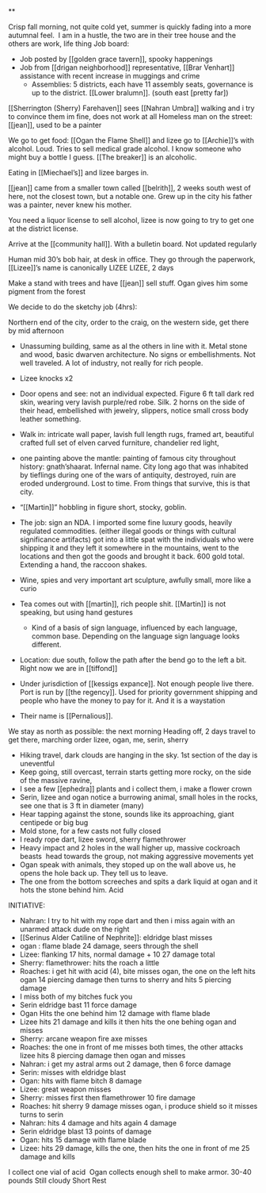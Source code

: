 **

Crisp fall morning, not quite cold yet, summer is quickly fading into a more autumnal feel. 
I am in a hustle, the two are in their tree house and the others are work, life thing
Job board:
-   Job posted by [[golden grace tavern]], spooky happenings
-   Job from [[drigan neighborhood]] representative, [[Brar Venhart]] assistance with recent increase in muggings and crime
	-   Assemblies: 5 districts, each have 11 assembly seats, governance is up to the district. [[Lower bralumn]]. (south east [pretty far])
    
[[Sherrington (Sherry) Farehaven]] sees [[Nahran Umbra]] walking and i try to convince them im fine, does not work at all
Homeless man on the street: [[jean]], used to be a painter

We go to get food:
[[Ogan the Flame Shell]] and lizee go to [[Archie]]’s with alcohol. Loud. Tries to sell medical grade alcohol. I know someone who might buy a bottle I guess. [[The breaker]] is an alcoholic.

Eating in [[Miechael’s]] and lizee barges in. 

[[jean]] came from a smaller town called [[belrith]], 2 weeks south west of here, not the closest town, but a notable one. Grew up in the city his father was a painter, never knew his mother. 

You need a liquor license to sell alcohol, lizee is now going to try to get one at the district license.

Arrive at the [[community hall]]. With a bulletin board. Not updated regularly

Human mid 30’s bob hair, at desk in office. They go through the paperwork, [[Lizee]]’s name is canonically LIZEE LIZEE, 2 days

Make a stand with trees and have [[jean]] sell stuff. Ogan gives him some pigment from the forest

We decide to do the sketchy job (4hrs):

Northern end of the city, order to the craig, on the western side, get there by mid afternoon

-   Unassuming building, same as al the others in line with it. Metal stone and wood, basic dwarven architecture. No signs or embellishments. Not well traveled. A lot of industry, not really for rich people. 
-   Lizee knocks x2
-   Door opens and see: not an individual expected. Figure 6 ft tall dark red skin, wearing very lavish purple/red robe. Silk. 2 horns on the side of their head, embellished with jewelry, slippers, notice small cross body leather something.
-   Walk in: intricate wall paper, lavish full length rugs, framed art, beautiful crafted full set of elven carved furniture, chandelier red light, 
-   one painting above the mantle: painting of famous city throughout history: gnath’shaarat. Infernal name. City long ago that was inhabited by tieflings during one of the wars of antiquity, destroyed, ruin are eroded underground. Lost to time. From things that survive, this is that city.
-   “[[Martin]]” hobbling in figure short, stocky, goblin. 
-   The job: sign an NDA. I imported some fine luxury goods, heavily regulated commodities. (either illegal goods or things with cultural significance artifacts) got into a little spat with the individuals who were shipping it and they left it somewhere in the mountains, went to the locations and then got the goods and brought it back. 600 gold total. Extending a hand, the raccoon shakes. 
-   Wine, spies and very important art sculpture, awfully small, more like a curio
-   Tea comes out with [[martin]], rich people shit. [[Martin]] is not speaking, but using hand gestures
	-   Kind of a basis of sign language, influenced by each language, common base. Depending on the language sign language looks different. 
-   Location: due south, follow the path after the bend go to the left a bit. Right now we are in [[tiffond]]
-   Under jurisdiction of [[kessigs expance]]. Not enough people live there. Port is run by [[the regency]]. Used for priority government shipping and people who have the money to pay for it. And it is a waystation
    
-   Their name is [[Pernalious]].
    

We stay as north as possible: the next morning
Heading off, 2 days travel to get there, marching order lizee, ogan, me, serin, sherry

-   Hiking travel, dark clouds are hanging in the sky. 1st section of the day is uneventful
-   Keep going, still overcast, terrain starts getting more rocky, on the side of the massive ravine, 
-   I see a few [[ephedra]] plants and i collect them, i make a flower crown
-   Serin, lizee and ogan notice a burrowing animal, small holes in the rocks, see one that is 3 ft in diameter (many)
-   Hear tapping against the stone, sounds like its approaching, giant centipede or big bug
-   Mold stone, for a few casts not fully closed
-   I ready rope dart, lizee sword, sherry flamethrower
-   Heavy impact and 2 holes in the wall higher up, massive cockroach beasts  head towards the group, not making aggressive movements yet
-   Ogan speak with animals, they stoped up on the wall above us, he opens the hole back up. They tell us to leave. 
-   The one from the bottom screeches and spits a dark liquid at ogan and it hots the stone behind him. Acid
    
INITIATIVE:
-   Nahran: I try to hit with my rope dart and then i miss again with an unarmed attack dude on the right
-   [[Serinus Alder Catiline of Nephrite]]: eldridge blast misses
-   ogan : flame blade 24 damage, seers through the shell
-   Lizee: flanking 17 hits, normal damage + 10 27 damage total
-   Sherry: flamethrower: hits the roach a little
-   Roaches: i get hit with acid (4), bite misses ogan, the one on the left hits ogan 14 piercing damage then turns to sherry and hits 5 piercing damage
-   I miss both of my bitches fuck you
-   Serin eldridge bast 11 force damage
-   Ogan Hits the one behind him 12 damage with flame blade
-   Lizee hits 21 damage and kills it then hits the one behing ogan and misses
-   Sherry: arcane weapon fire axe misses
-   Roaches: the one in front of me misses both times, the other attacks lizee hits 8 piercing damage then ogan and misses
-   Nahran: i get my astral arms out 2 damage, then 6 force damage 
-   Serin: misses with eldridge blast
-   Ogan: hits with flame bitch 8 damage
-   Lizee: great weapon misses 
-   Sherry: misses first then flamethrower 10 fire damage
-   Roaches: hit sherry 9 damage misses ogan, i produce shield so it misses turns to serin
-   Nahran: hits 4 damage and hits again 4 damage
-   Serin eldridge blast 13 points of damage
-   Ogan: hits 15 damage with flame blade
-   Lizee: hits 29 damage, kills the one, then hits the one in front of me 25 damage and kills


I collect one vial of acid 
Ogan collects enough shell to make armor. 30-40 pounds
Still cloudy
Short Rest 